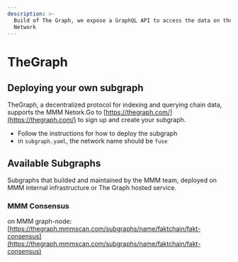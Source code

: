 ```yaml
---
description: >-
  Build of The Graph, we expose a GraphQL API to access the data on the MMM
  Network
---
```


# TheGraph

## Deploying your own subgraph

TheGraph, a decentralized protocol for indexing and querying chain data, supports the MMM Netork.Go to [https://thegraph.com/](https://thegraph.com/) to sign up and create your subgraph.

* Follow the instructions for how to deploy the subgraph
* in `subgraph.yaml`, the network name should be `fuse`

## Available Subgraphs

Subgraphs that builded and maintained by the MMM team, deployed on MMM internal infrastructure or The Graph hosted service.

### MMM Consensus

on MMM graph-node: [https://thegraph.mmmscan.com/subgraphs/name/faktchain/fakt-consensus](https://thegraph.mmmscan.com/subgraphs/name/faktchain/fakt-consensus)
